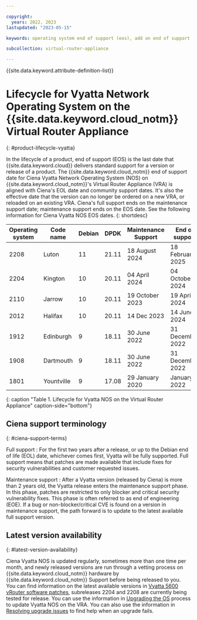 ```yaml
---

copyright:
  years: 2022, 2023
lastupdated: "2023-05-15"

keywords: operating system end of support (eos), add on end of support (eos), vyatta

subcollection: virtual-router-appliance

---
```


{{site.data.keyword.attribute-definition-list}}

# Lifecycle for Vyatta Network Operating System on the {{site.data.keyword.cloud_notm}} Virtual Router Appliance
{: #product-lifecycle-vyatta}

In the lifecycle of a product, end of support (EOS) is the last date that {{site.data.keyword.cloud}} delivers standard support for a version or release of a product. The {{site.data.keyword.cloud_notm}} end of support date for Ciena Vyatta Network Operating System (NOS) on {{site.data.keyword.cloud_notm}}'s Virtual Router Appliance (VRA) is aligned with Ciena's EOL date and community support dates. It's also the effective date that the version can no longer be ordered on a new VRA, or reloaded on an existing VRA. Ciena's full support ends on the maintenance support date; maintenance support ends on the EOS date. See the following information for Ciena Vyatta NOS EOS dates.
{: shortdesc}

| Operating system | Code name | Debian | DPDK | Maintenance Support | End of support |
| ----------------- | ---------------- | ---------------- | ---------------- | ---------------- | ---------------- |
| 2208 | Luton | 11 | 21.11 | 18 August 2024 | 18 February 2025 |
| 2204 | Kington |10 | 20.11 | 04 April 2024 | 04 October 2024 |
| 2110 | Jarrow | 10 | 20.11 | 19 October 2023 | 19 April 2024 |
| 2012 | Halifax | 10 | 20.11 | 14 Dec 2023 | 14 June 2024 |
| 1912 | Edinburgh | 9 | 18.11 | 30 June 2022 | 31 December 2022 |
| 1908 | Dartmouth | 9 | 18.11 | 30 June 2022 | 31 December 2022 |
| 1801 | Yountville | 9 | 17.08 | 29 January 2020 | January 2022 |
{: caption "Table 1. Lifecycle for Vyatta NOS on the Virtual Router Appliance" caption-side="bottom"}

## Ciena support terminology
{: #ciena-support-terms}

Full support
:    For the first two years after a release, or up to the Debian end of life (EOL) date, whichever comes first, Vyatta will be fully supported. Full support means that patches are made available that include fixes for security vulnerabilities and customer requested issues.

Maintenance support
:    After a Vyatta version (released by Ciena) is more than 2 years old, the Vyatta release enters the maintenance support phase. In this phase, patches are restricted to only blocker and critical security vulnerability fixes. This phase is often referred to as end of engineering (EOE). If a bug or non-blocker/critical CVE is found on a version in maintenance support, the path forward is to update to the latest available full support version.

## Latest version availability
{: #latest-version-availability}

Ciena Vyatta NOS is updated regularly, sometimes more than one time per month, and newly released versions are run through a vetting process on {{site.data.keyword.cloud_notm}} hardware by {{site.data.keyword.cloud_notm}} Support before being released to you. You can find information on the latest available versions in [Vyatta 5600 vRouter software patches](/docs/virtual-router-appliance?topic=virtual-router-appliance-ciena-vyatta-5600-vrouter-software-patches), subreleases 2204 and 2208 are currently being tested for release. You can use the information in [Upgrading the OS](/docs/virtual-router-appliance?topic=virtual-router-appliance-upgrading-the-os) process to update Vyatta NOS on the VRA. You can also use the information in [Resolving upgrade issues](/docs/virtual-router-appliance?topic=virtual-router-appliance-upgrade-issues) to find help when an upgrade fails.
